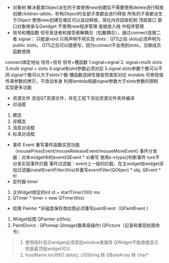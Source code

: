 - 对象树
解决基类Object派生的子类使用new创建后不需要使用delete进行释放
创建children talble，析构Object时全部子类都会进行释放
所有的子类都派生于Object 使用new创建在堆区可以自动释放，简化内存回收机制
顶层窗口 窗口对象继承与Qwidget 不使用new程序管理 直接放入栈 中程序管理
- 信号和槽函数
信号发送者和接受者解耦合（松散耦合），通过connect连接二者
signal： 只能是void 只用声明不用实现
slots：QT5之前 slots必须声明为public slots。 QT5之后可以随便写，因为connect不会用到slots，当做成员函数使用

connect绑定地址
信号+信号 信号+槽函数
1.signal+signal 2. signal+multi slots 3.multi signal + slots 4.signal和slot参数必须对应
5.signal slots参数个数可以不同 signal个数可以大于slots个数 槽函数选择性接收但类型对应
mutable 可修改值传递参数的拷贝，不改动本身
利用lambda规避signal参数大于slots参数的限制 实现更多功能

- 资源文件
添加QT资源文件，并在工程下添加资源文件夹并编译
- 对话框
1. 模态
2. 非模态
3. 消息对话框
4. 标准对话框
- 事件 Event
重写事件函数实现功能（mousePressEvent/mouseReleaseEvent/mouseMoveEvent)
事件分发器：对本widget中的event(QEvent * e)重写 使用e->type()判断事件 ture不分发实现事件拦截
事件过滤器：event上一级的拦截，在主widget给widget添加过滤器installEventFilter(this)并重写eventFilter(QObject * obj, QEvent * e)
- 定时器 timer
1. 主Widget绑定的int id = startTimer(100) ms
2. QTimer * timer = new QTimer(this)
- 绘图 Painter
  *非磁盘保存类绘图必须重写paintEvent（QPaintEvent *)*
 1. Widget绘图 QPainter p(this);
 2. PaintDivice : QPixmap QImage(像素级操作) QPicture（记录和重现绘图命令） 

> 1. 使用指针显示widget必须添加window类属性 QWidget不能直接显示 但是最顶层widget可以
> 2. foodName.toUtf8().data(); //QString 转 QByteArray 转 char*

